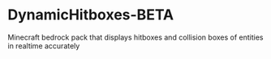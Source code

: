 # DynamicHitboxes-BETA
Minecraft bedrock pack that displays hitboxes and collision boxes of entities in realtime accurately
